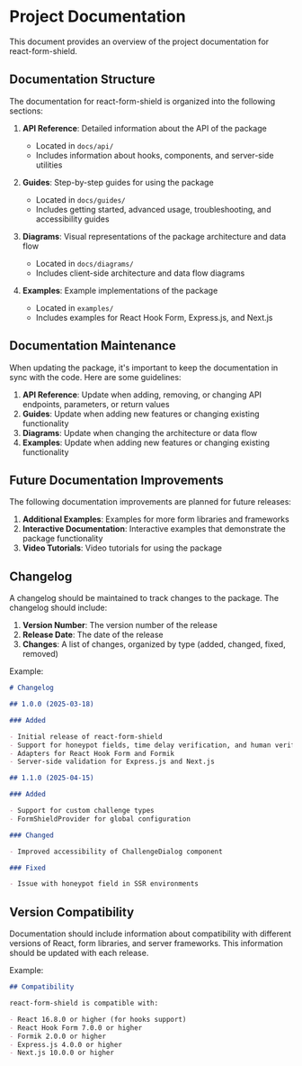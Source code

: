 # Project Documentation

This document provides an overview of the project documentation for react-form-shield.

## Documentation Structure

The documentation for react-form-shield is organized into the following sections:

1. **API Reference**: Detailed information about the API of the package

    - Located in `docs/api/`
    - Includes information about hooks, components, and server-side utilities

2. **Guides**: Step-by-step guides for using the package

    - Located in `docs/guides/`
    - Includes getting started, advanced usage, troubleshooting, and accessibility guides

3. **Diagrams**: Visual representations of the package architecture and data flow

    - Located in `docs/diagrams/`
    - Includes client-side architecture and data flow diagrams

4. **Examples**: Example implementations of the package
    - Located in `examples/`
    - Includes examples for React Hook Form, Express.js, and Next.js

## Documentation Maintenance

When updating the package, it's important to keep the documentation in sync with the code. Here are some guidelines:

1. **API Reference**: Update when adding, removing, or changing API endpoints, parameters, or return values
2. **Guides**: Update when adding new features or changing existing functionality
3. **Diagrams**: Update when changing the architecture or data flow
4. **Examples**: Update when adding new features or changing existing functionality

## Future Documentation Improvements

The following documentation improvements are planned for future releases:

1. **Additional Examples**: Examples for more form libraries and frameworks
2. **Interactive Documentation**: Interactive examples that demonstrate the package functionality
3. **Video Tutorials**: Video tutorials for using the package

## Changelog

A changelog should be maintained to track changes to the package. The changelog should include:

1. **Version Number**: The version number of the release
2. **Release Date**: The date of the release
3. **Changes**: A list of changes, organized by type (added, changed, fixed, removed)

Example:

```markdown
# Changelog

## 1.0.0 (2025-03-18)

### Added

- Initial release of react-form-shield
- Support for honeypot fields, time delay verification, and human verification challenges
- Adapters for React Hook Form and Formik
- Server-side validation for Express.js and Next.js

## 1.1.0 (2025-04-15)

### Added

- Support for custom challenge types
- FormShieldProvider for global configuration

### Changed

- Improved accessibility of ChallengeDialog component

### Fixed

- Issue with honeypot field in SSR environments
```

## Version Compatibility

Documentation should include information about compatibility with different versions of React, form libraries, and server frameworks. This information should be updated with each release.

Example:

```markdown
## Compatibility

react-form-shield is compatible with:

- React 16.8.0 or higher (for hooks support)
- React Hook Form 7.0.0 or higher
- Formik 2.0.0 or higher
- Express.js 4.0.0 or higher
- Next.js 10.0.0 or higher
```
